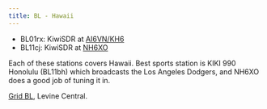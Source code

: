 ```yaml
---
title: BL - Hawaii
---
```


* BL01rx: KiwiSDR at [AI6VN/KH6](http://kiwisdr.robinett.us:8073/)
* BL11cj: KiwiSDR at [NH6XO](http://72.235.217.245:8073/)

Each of these stations covers Hawaii. Best sports station is
KIKI 990 Honolulu (BL11bh) which broadcasts the Los Angeles Dodgers,
and NH6XO does a good job of tuning it in.

[Grid BL](http://www.levinecentral.com/ham/grid_square.php?Grid=BL), Levine
Central.
